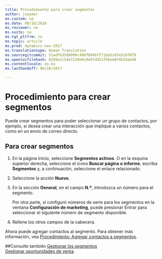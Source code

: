 ```yaml
---
title: Procedimiento para crear segmentos
author: jswymer
ms.custom: na
ms.date: 09/16/2016
ms.reviewer: na
ms.suite: na
ms.tgt_pltfrm: na
ms.topic: article
ms.prod: dynamics-nav-2017
ms.translationtype: Human Translation
ms.sourcegitcommit: 51adfb3588099c496f0946ff71da5c6fe518f070
ms.openlocfilehash: 62b9e2c54e7229e9c9e8fdd51f56ee874b34ab40
ms.contentlocale: es-es
ms.lasthandoff: 06/26/2017

---
```

# <a name="how-to-create-segments"></a>Procedimiento para crear segmentos
Puede crear segmentos para poder seleccionar un grupo de contactos, por ejemplo, si desea crear una interacción que implique a varios contactos, como en un envío de correo directo.

## <a name="to-create-a-segment"></a>Para crear segmentos
1. En la página Inicio, seleccione **Segmentos activos**. O en la esquina superior derecha, seleccione el icono **Buscar página o informe**, escriba **Segmentos** y, a continuación, seleccione el enlace relacionado.
2. Seleccione la acción **Nuevo**.
3. En la sección **General**, en el campo **N.º**, introduzca un número para el segmento.

    Por otra parte, si configuró números de serie para los segmentos en la ventana **Configuración de marketing**, puede presionar Entrar para seleccionar el siguiente número de segmento disponible.
4. Rellene los otros campos de la cabecera.

Ahora puede agregar contactos al segmento. Para obtener más información, vea [Procedimiento: Agregar contactos a segmentos](marketing-add-contact-segment.md).

##<a name="see-also"></a>Consulte también
[Gestionar los segmentos](marketing-segments.md)  
[Gestionar oportunidades de venta](marketing-manage-sales-opportunities.md)  

